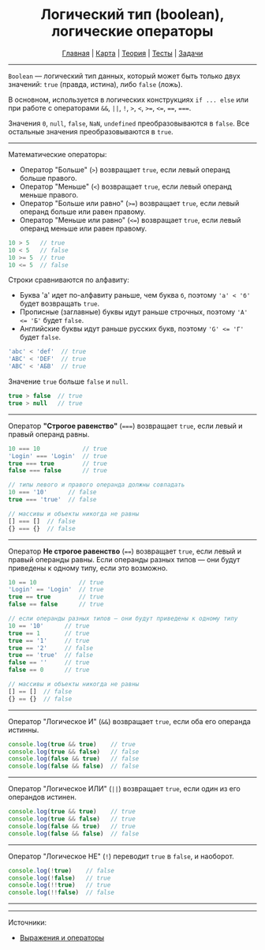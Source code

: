<div align="center">

# Логический тип (boolean), логические операторы

[Главная](https://github.com/dollaween/junior-roadmap/)
|
[Карта](/roadmap/README.md)
|
[Теория](/theory/README.md)
|
[Тесты](/tests/README.md)
|
[Задачи](/tasks/README.md)

</div>

---

`Boolean` — логический тип данных, который может быть только двух значений: `true` (правда, истина), либо `false` (ложь).

В основном, используется в логических конструкциях `if ... else` или при работе с операторами `&&`, `||`, `!`, `>`, `<`, `>=`, `<=`, `==`, `===`.

Значения `0`, `null`, `false`, `NaN`, `undefined` преобразовываются в `false`. Все остальные значения преобразовываются в `true`.

---

Математические операторы:
* Оператор "Больше" (`>`) возвращает `true`, если левый операнд больше правого.
* Оператор "Меньше" (`<`) возвращает `true`, если левый операнд меньше правого.
* Оператор "Больше или равно" (`>=`) возвращает `true`, если левый операнд больше или равен правому.
* Оператор "Меньше или равно" (`<=`) возвращает `true`, если левый операнд меньше или равен правому.

```js
10 > 5   // true
10 < 5   // false
10 >= 5  // true
10 <= 5  // false
```

Строки сравниваются по алфавиту:
* Буква 'а' идет по-алфавиту раньше, чем буква `б`, поэтому `'а' < 'б'` будет возвращать `true`.
* Прописные (заглавные) буквы идут раньше строчных, поэтому `'А' <= 'Б'` будет `false`.
* Английские буквы идут раньше русских букв, поэтому `'G' <= 'Г'` будет `false`.

```js
'abc' < 'def'  // true
'ABC' < 'DEF'  // true
'ABC' < 'АБВ'  // true
```

Значение `true` больше `false` и `null`.

```js
true > false  // true
true > null   // true
```

---

Оператор **"Строгое равенство"** (`===`) возвращает `true`, если левый и правый операнд равны.

```js
10 === 10            // true
'Login' === 'Login'  // true
true === true        // true
false === false      // true

// типы левого и правого операнда должны совпадать
10 === '10'      // false
true === 'true'  // false

// массивы и объекты никогда не равны
[] === []  // false
{} === {}  // false
```

---

Оператор **Не строгое равенство** (`==`) возвращает `true`, если левый и правый операнды равны. Если операнды разных типов — они будут приведены к одному типу, если это возможно.

```js
10 == 10            // true
'Login' == 'Login'  // true
true == true        // true
false == false      // true

// если операнды разных типов — они будут приведены к одному типу
10 == '10'      // true
true == 1       // true
true == '1'     // true
true == '2'     // false
true == 'true'  // false
false == ''     // true
false == 0      // true

// массивы и объекты никогда не равны
[] == []  // false
{} == {}  // false
```

---

Оператор "Логическое И" (`&&`) возвращает `true`, если оба его операнда истинны.

```js
console.log(true && true)    // true
console.log(true && false)   // false
console.log(false && true)   // false
console.log(false && false)  // false
```

---

Оператор "Логическое ИЛИ" (`||`) возвращает `true`, если один из его операндов истинен.

```js
console.log(true && true)    // true
console.log(true && false)   // true
console.log(false && true)   // true
console.log(false && false)  // false
```
---

Оператор "Логическое НЕ" (`!`) переводит `true` в `false`, и наоборот.

```js
console.log(!true)    // false
console.log(!false)   // true
console.log(!!true)   // true
console.log(!!false)  // false
```

---



---

Источники:
* [Выражения и операторы](https://developer.mozilla.org/ru/docs/Web/JavaScript/Reference/Operators)


